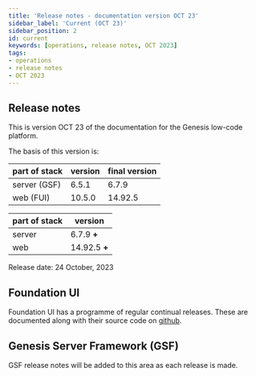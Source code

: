 ```yaml
---
title: 'Release notes - documentation version OCT 23'
sidebar_label: 'Current (OCT 23)'
sidebar_position: 2
id: current
keywords: [operations, release notes, OCT 2023]
tags:
- operations
- release notes
- OCT 2023
---
```


## Release notes
This is version OCT 23 of the documentation for the Genesis low-code platform.

The basis of this version is:

| part of stack | version | final version |
|---------------|---------|---------------|
| server  (GSF) | 6.5.1   | 6.7.9         |
| web  (FUI)    | 10.5.0  | 14.92.5       |

| part of stack | version | 
|---------------|---------|
| server       | 6.7.9 **+**  |  
| web          | 14.92.5 **+** |   

Release date: 24 October, 2023

## Foundation UI

Foundation UI has a programme of regular continual releases. These are documented along with their source code on [github](https://github.com/genesislcap/foundation-ui/releases).

## Genesis Server Framework (GSF)

GSF release notes will be added to this area as each release is made.









